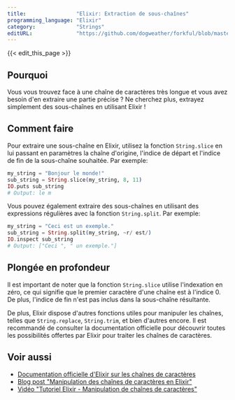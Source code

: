 ```yaml
---
title:                "Elixir: Extraction de sous-chaînes"
programming_language: "Elixir"
category:             "Strings"
editURL:              "https://github.com/dogweather/forkful/blob/master/content/fr/elixir/extracting-substrings.md"
---
```


{{< edit_this_page >}}

## Pourquoi

Vous vous trouvez face à une chaîne de caractères très longue et vous avez besoin d'en extraire une partie précise ? Ne cherchez plus, extrayez simplement des sous-chaînes en utilisant Elixir !

## Comment faire

Pour extraire une sous-chaîne en Elixir, utilisez la fonction `String.slice` en lui passant en paramètres la chaîne d'origine, l'indice de départ et l'indice de fin de la sous-chaîne souhaitée. Par exemple:

```Elixir
my_string = "Bonjour le monde!"
sub_string = String.slice(my_string, 8, 11)
IO.puts sub_string
# Output: le m
```

Vous pouvez également extraire des sous-chaînes en utilisant des expressions régulières avec la fonction `String.split`. Par exemple:

```Elixir
my_string = "Ceci est un exemple."
sub_string = String.split(my_string, ~r/ est/)
IO.inspect sub_string
# Output: ["Ceci ", " un exemple."]
```

## Plongée en profondeur

Il est important de noter que la fonction `String.slice` utilise l'indexation en zéro, ce qui signifie que le premier caractère d'une chaîne est à l'indice 0. De plus, l'indice de fin n'est pas inclus dans la sous-chaîne résultante.

De plus, Elixir dispose d'autres fonctions utiles pour manipuler les chaînes, telles que `String.replace`, `String.trim`, et bien d'autres encore. Il est recommandé de consulter la documentation officielle pour découvrir toutes les possibilités offertes par Elixir pour traiter les chaînes de caractères.

## Voir aussi

- [Documentation officielle d'Elixir sur les chaînes de caractères](https://hexdocs.pm/elixir/String.html)
- [Blog post "Manipulation des chaînes de caractères en Elixir"](https://spin.atomicobject.com/2020/02/24/string-manipulation-elixir/)
- [Vidéo "Tutoriel Elixir - Manipulation de chaînes de caractères"](https://www.youtube.com/watch?v=c_TeYrX7EJU)